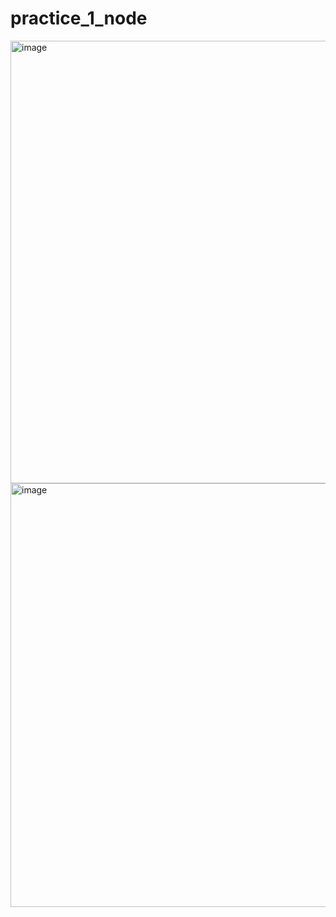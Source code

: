 # practice_1_node
<img width="656" height="708" alt="image" src="https://github.com/user-attachments/assets/732e9d22-5224-45d0-93b7-26e11395ca5b" />
<img width="985" height="678" alt="image" src="https://github.com/user-attachments/assets/e8e3b59d-b126-4e2d-9938-a07498ca41dc" />

